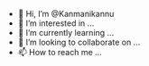 - 👋 Hi, I’m @Kanmanikannu
- 👀 I’m interested in ...
- 🌱 I’m currently learning ...
- 💞️ I’m looking to collaborate on ...
- 📫 How to reach me ...

<!---
Kanmanikannu/Kanmanikannu is a ✨ special ✨ repository because its `README.md` (this file) appears on your GitHub profile.
You can click the Preview link to take a look at your changes.
--->
